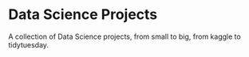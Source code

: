 # Data Science Projects

A collection of Data Science projects, from small to big, from kaggle to tidytuesday.